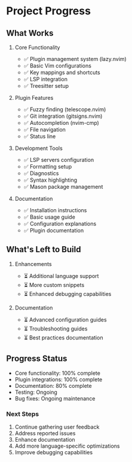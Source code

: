 # Project Progress

## What Works
1. Core Functionality
   - ✅ Plugin management system (lazy.nvim)
   - ✅ Basic Vim configurations
   - ✅ Key mappings and shortcuts
   - ✅ LSP integration
   - ✅ Treesitter setup

2. Plugin Features
   - ✅ Fuzzy finding (telescope.nvim)
   - ✅ Git integration (gitsigns.nvim)
   - ✅ Autocompletion (nvim-cmp)
   - ✅ File navigation
   - ✅ Status line

3. Development Tools
   - ✅ LSP servers configuration
   - ✅ Formatting setup
   - ✅ Diagnostics
   - ✅ Syntax highlighting
   - ✅ Mason package management

4. Documentation
   - ✅ Installation instructions
   - ✅ Basic usage guide
   - ✅ Configuration explanations
   - ✅ Plugin documentation

## What's Left to Build
1. Enhancements
   - ⏳ Additional language support
   - ⏳ More custom snippets
   - ⏳ Enhanced debugging capabilities

2. Documentation
   - ⏳ Advanced configuration guides
   - ⏳ Troubleshooting guides
   - ⏳ Best practices documentation

## Progress Status
- Core functionality: 100% complete
- Plugin integrations: 100% complete
- Documentation: 80% complete
- Testing: Ongoing
- Bug fixes: Ongoing maintenance

### Next Steps
1. Continue gathering user feedback
2. Address reported issues
3. Enhance documentation
4. Add more language-specific optimizations
5. Improve debugging capabilities